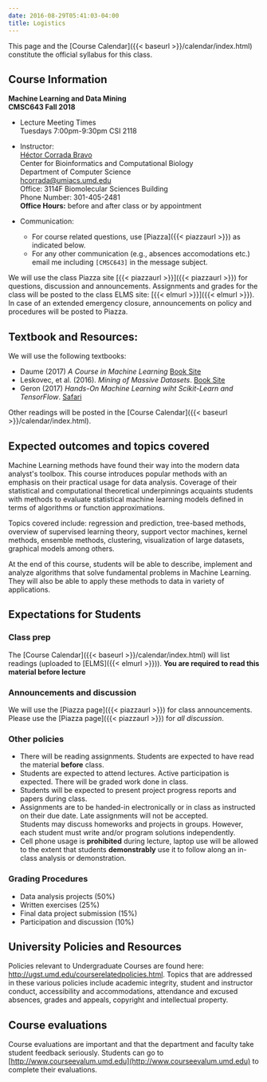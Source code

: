 ```yaml
---
date: 2016-08-29T05:41:03-04:00
title: Logistics
---
```


This page and the [Course Calendar]({{< baseurl >}}/calendar/index.html) constitute the official syllabus for this class.

## Course Information

**Machine Learning and Data Mining**  
**CMSC643 Fall 2018**


*	Lecture Meeting Times    
    Tuesdays 7:00pm-9:30pm CSI 2118
    
*	Instructor:  
    [H&eacute;ctor Corrada Bravo](http://www.cbcb.umd.edu/~hcorrada)  
    Center for Bioinformatics and Computational Biology  
    Department of Computer Science  
    <hcorrada@umiacs.umd.edu>  
    Office: 3114F Biomolecular Sciences Building  
    Phone Number: 301-405-2481  
    **Office Hours:** before and after class or by appointment
* Communication:  
    - For course related questions, use [Piazza]({{< piazzaurl >}}) as indicated below.  
    - For any other communication (e.g., absences accomodations etc.) email me including `[CMSC643]` in the message subject.  

We will use the class Piazza site [{{< piazzaurl >}}]({{< piazzaurl >}}) for questions, discussion and announcements. Assignments and grades for the class will be posted to the class ELMS site: [{{< elmurl >}}]({{< elmurl >}}).
In case of an extended emergency closure, announcements on policy and procedures will be posted to Piazza.

## Textbook and Resources:


We will use the following textbooks:

- Daume (2017) _A Course in Machine Learning_ [Book Site](http://ciml.info/) 
- Leskovec, et al. (2016). _Mining of Massive Datasets_. [Book Site](http://www.mmds.org/)  
- Geron (2017) _Hands-On Machine Learning wiht Scikit-Learn and TensorFlow_. [Safari](https://www.safaribooksonline.com/library/view/hands-on-machine-learning/9781491962282/)


Other readings will be posted in the [Course Calendar]({{< baseurl >}}/calendar/index.html).

## Expected outcomes and topics covered

Machine Learning methods have found their way into the modern data
analyst's toolbox. This course introduces popular methods with an
emphasis on their practical usage for data analysis. Coverage
of their statistical and computational theoretical underpinnings acquaints students with methods to evaluate statistical machine learning models
defined in terms of algorithms or function approximations.

Topics covered include: regression and prediction, tree-based methods,
overview of supervised learning theory, support vector machines,
kernel methods, ensemble methods, clustering,
visualization of large datasets, graphical models among others.

At the end of this course, students will be able to describe,
implement and analyze algorithms that solve fundamental problems in
Machine Learning. They will also be able to apply these methods to data in  variety of applications.


## Expectations for Students


### Class prep

The [Course Calendar]({{< baseurl >}}/calendar/index.html) will list
readings (uploaded to [ELMS]({{< elmurl >}})). **You are
required to read this material before lecture**

### Announcements and discussion

We will use the [Piazza page]({{< piazzaurl >}}) for class
announcements. Please use the [Piazza page]({{< piazzaurl >}}) for
*all discussion*.

### Other policies

* There will be reading assignments. Students are expected to have read the material **before** class.  
* Students are expected to attend lectures. Active participation is expected. There will be graded work done in class.  
* Students will be expected to present project progress reports and papers during class. 
* Assignments are to be handed-in electronically or in class as instructed on their due date. Late assignments will not be accepted.  
 Students may discuss homeworks and projects in groups. However, each
  student must write and/or program solutions independently.  
* Cell phone usage is **prohibited** during lecture, laptop use will be allowed to the extent that students **demonstrably** use it to follow along an in-class analysis or demonstration.  

### Grading Procedures 

* Data analysis projects (50%)  
* Written exercises (25%)  
* Final data project submission (15%)  
* Participation and discussion (10%)  

## University Policies and Resources

Policies relevant to Undergraduate Courses are found here: http://ugst.umd.edu/courserelatedpolicies.html. Topics that are addressed in these various policies include academic integrity, student and instructor conduct, accessibility and accommodations, attendance and excused absences, grades and appeals, copyright and intellectual property.


## Course evaluations

Course evaluations are important and that the department and faculty
take student feedback seriously.  Students can go to [http://www.courseevalum.umd.edu](http://www.courseevalum.umd.edu) to complete their evaluations.





